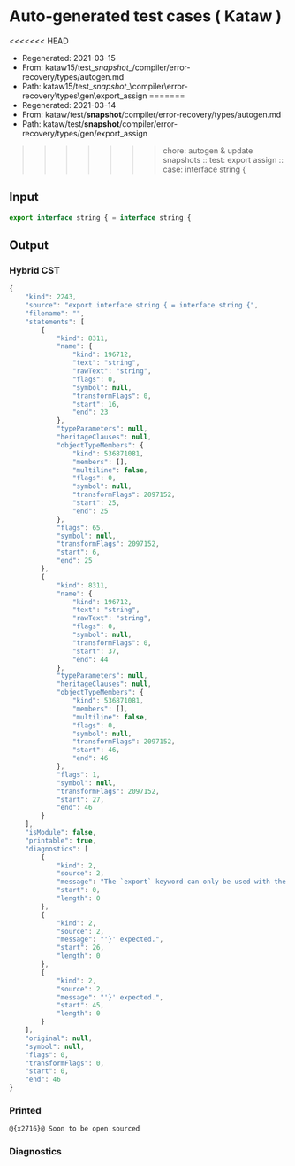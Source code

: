 # Auto-generated test cases ( Kataw )
<<<<<<< HEAD
- Regenerated: 2021-03-15
- From: kataw15/test\__snapshot__/compiler/error-recovery/types/autogen.md
- Path: kataw15/test\__snapshot__\compiler\error-recovery\types\gen\export_assign
=======
- Regenerated: 2021-03-14
- From: kataw/test/__snapshot__/compiler/error-recovery/types/autogen.md
- Path: kataw/test/__snapshot__/compiler/error-recovery/types/gen/export_assign
>>>>>>> chore: autogen & update snapshots
> :: test: export assign
> :: case: interface string {
## Input

`````js
export interface string { = interface string {
`````

## Output

### Hybrid CST

```javascript
{
    "kind": 2243,
    "source": "export interface string { = interface string {",
    "filename": "",
    "statements": [
        {
            "kind": 8311,
            "name": {
                "kind": 196712,
                "text": "string",
                "rawText": "string",
                "flags": 0,
                "symbol": null,
                "transformFlags": 0,
                "start": 16,
                "end": 23
            },
            "typeParameters": null,
            "heritageClauses": null,
            "objectTypeMembers": {
                "kind": 536871081,
                "members": [],
                "multiline": false,
                "flags": 0,
                "symbol": null,
                "transformFlags": 2097152,
                "start": 25,
                "end": 25
            },
            "flags": 65,
            "symbol": null,
            "transformFlags": 2097152,
            "start": 6,
            "end": 25
        },
        {
            "kind": 8311,
            "name": {
                "kind": 196712,
                "text": "string",
                "rawText": "string",
                "flags": 0,
                "symbol": null,
                "transformFlags": 0,
                "start": 37,
                "end": 44
            },
            "typeParameters": null,
            "heritageClauses": null,
            "objectTypeMembers": {
                "kind": 536871081,
                "members": [],
                "multiline": false,
                "flags": 0,
                "symbol": null,
                "transformFlags": 2097152,
                "start": 46,
                "end": 46
            },
            "flags": 1,
            "symbol": null,
            "transformFlags": 2097152,
            "start": 27,
            "end": 46
        }
    ],
    "isModule": false,
    "printable": true,
    "diagnostics": [
        {
            "kind": 2,
            "source": 2,
            "message": "The `export` keyword can only be used with the module goal",
            "start": 0,
            "length": 0
        },
        {
            "kind": 2,
            "source": 2,
            "message": "'}' expected.",
            "start": 26,
            "length": 0
        },
        {
            "kind": 2,
            "source": 2,
            "message": "'}' expected.",
            "start": 45,
            "length": 0
        }
    ],
    "original": null,
    "symbol": null,
    "flags": 0,
    "transformFlags": 0,
    "start": 0,
    "end": 46
}
```

### Printed

```javascript
@{x2716}@ Soon to be open sourced
```

### Diagnostics

```javascript

```

